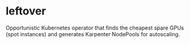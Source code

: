 # leftover
Opportunistic Kubernetes operator that finds the cheapest spare GPUs (spot instances) and generates Karpenter NodePools for autoscaling.
